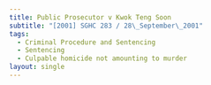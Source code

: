 ```yaml
---
title: Public Prosecutor v Kwok Teng Soon
subtitle: "[2001] SGHC 283 / 28\_September\_2001"
tags:
  - Criminal Procedure and Sentencing
  - Sentencing
  - Culpable homicide not amounting to murder
layout: single
---
```


